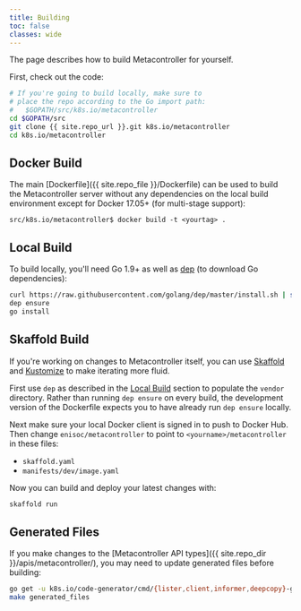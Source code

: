 ```yaml
---
title: Building
toc: false
classes: wide
---
```

The page describes how to build Metacontroller for yourself.

First, check out the code:

```sh
# If you're going to build locally, make sure to
# place the repo according to the Go import path:
#   $GOPATH/src/k8s.io/metacontroller
cd $GOPATH/src
git clone {{ site.repo_url }}.git k8s.io/metacontroller
cd k8s.io/metacontroller
```

## Docker Build

The main [Dockerfile]({{ site.repo_file }}/Dockerfile) can be used to build the
Metacontroller server without any dependencies on the local build environment
except for Docker 17.05+ (for multi-stage support):

```console
src/k8s.io/metacontroller$ docker build -t <yourtag> .
```

## Local Build

To build locally, you'll need Go 1.9+ as well as
[dep](https://github.com/golang/dep) (to download Go dependencies):

```sh
curl https://raw.githubusercontent.com/golang/dep/master/install.sh | sh
dep ensure
go install
```

## Skaffold Build

If you're working on changes to Metacontroller itself, you can use
[Skaffold][] and [Kustomize][] to make iterating more fluid.

First use `dep` as described in the [Local Build](#local-build) section to
populate the `vendor` directory.
Rather than running `dep ensure` on every build, the development version of the
Dockerfile expects you to have already run `dep ensure` locally.

Next make sure your local Docker client is signed in to push to Docker Hub.
Then change `enisoc/metacontroller` to point to `<yourname>/metacontroller`
in these files:

* `skaffold.yaml`
* `manifests/dev/image.yaml`

Now you can build and deploy your latest changes with:

```sh
skaffold run
```

[skaffold]: https://github.com/GoogleContainerTools/skaffold
[kustomize]: https://github.com/kubernetes-sigs/kustomize

## Generated Files

If you make changes to the [Metacontroller API types]({{ site.repo_dir }}/apis/metacontroller/),
you may need to update generated files before building:

```sh
go get -u k8s.io/code-generator/cmd/{lister,client,informer,deepcopy}-gen
make generated_files
```
